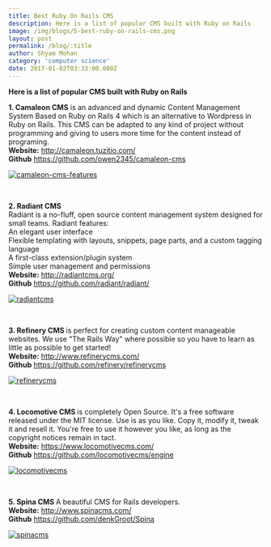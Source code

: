 ```yaml
---
title: Best Ruby On Rails CMS
description: Here is a list of popular CMS built with Ruby on Rails
image: /img/blogs/5-best-ruby-on-rails-cms.png
layout: post
permalink: /blog/:title
author: Shyam Mohan
category: 'computer science'
date: 2017-01-02T03:33:00.000Z
---
```



<p><strong>Here is a list of popular CMS built with Ruby on Rails</strong></p>
<p><b>1. Camaleon CMS</b> is an advanced and dynamic Content Management System Based on Ruby on Rails 4 which is an alternative to Wordpress in Ruby on Rails. This CMS can be adapted to any kind of project without programming and giving to users more time for the content instead of programing.
<br>
<b>Website:</b> <a href="http://camaleon.tuzitio.com/" target="_blank">http://camaleon.tuzitio.com/</a>
<br>
<b>Github</b> <a href="https://github.com/owen2345/camaleon-cms" target="_blank">https://github.com/owen2345/camaleon-cms</a>
</p>
<p>
  <a href="https://github.com/owen2345/camaleon-cms" target="_blank">
    <img src="/img/blogs/camaleon-cms-features.png" alt="camaleon-cms-features" class="img-responsive">
  </a>
</p>

<br>
<p><b>2. Radiant CMS </b>
  <br>
  Radiant is a no-fluff, open source content management system designed for small teams.
  Radiant features: <br>
  An elegant user interface <br>
  Flexible templating with layouts, snippets, page parts, and a custom tagging language <br>
  A first-class extension/plugin system <br>
  Simple user management and permissions <br>
  <b>Website:</b> <a href="http://radiantcms.org/" target="_blank">http://radiantcms.org/</a>
  <br>
  <b>Github</b> <a href="https://github.com/radiant/radiant/" target="_blank">https://github.com/radiant/radiant/</a>
</p>

<p><a href="https://github.com/radiant/radiant/" target="_blank"><img src="/img/blogs/radiantcms.png" class="img-responsive" alt="radiantcms"></a></p><br>

<p><b>3. Refinery CMS </b> is perfect for creating custom content manageable websites. We use "The Rails Way" where possible so you have to learn as little as possible to get started!
  <br>
  <b>Website:</b> <a href="http://www.refinerycms.com/" target="_blank">http://www.refinerycms.com/</a>
  <br>
  <b>Github</b> <a href="https://github.com/refinery/refinerycms" target="_blank">https://github.com/refinery/refinerycms</a>
</p>
<p><a href="https://github.com/refinery/refinerycms" target="_blank"><img src="/img/blogs/refinerycms.png" alt="refinerycms"></a></p>

<br>
<p><b>4. Locomotive CMS </b> is completely Open Source. It's a free software released under the MIT license. Use is as you like. Copy it, modify it, tweak it and resell it. You're free to use it however you like, as long as the copyright notices remain in tact.
  <br>
  <b>Website:</b> <a href="https://www.locomotivecms.com/" target="_blank">https://www.locomotivecms.com/</a>
  <br>
  <b>Github</b> <a href="https://github.com/locomotivecms/engine" target="_blank">https://github.com/locomotivecms/engine</a>
</p>
<p><a href="https://github.com/locomotivecms/engine" target="_blank"><img src="/img/blogs/locomotivecms.png" class="img-responsive" alt="locomotivecms"></a></p>

<br>
<p><b>5. Spina CMS </b> A beautiful CMS for Rails developers.
  <br>
  <b>Website:</b> <a href="http://www.spinacms.com/" target="_blank">http://www.spinacms.com/</a>
  <br>
  <b>Github</b> <a href="https://github.com/denkGroot/Spina" target="_blank">https://github.com/denkGroot/Spina</a>
</p>
<p><a href="https://github.com/denkGroot/Spina" target="_blank"><img src="/img/blogs/spinacms.png" class="img-responsive" alt="spinacms"></a></p>



